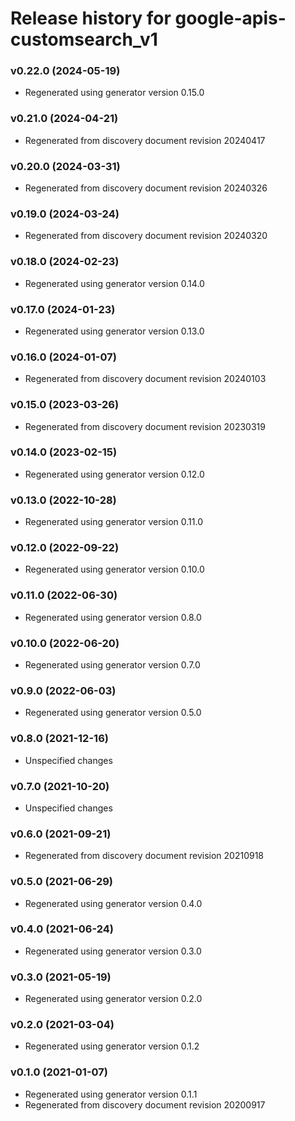 # Release history for google-apis-customsearch_v1

### v0.22.0 (2024-05-19)

* Regenerated using generator version 0.15.0

### v0.21.0 (2024-04-21)

* Regenerated from discovery document revision 20240417

### v0.20.0 (2024-03-31)

* Regenerated from discovery document revision 20240326

### v0.19.0 (2024-03-24)

* Regenerated from discovery document revision 20240320

### v0.18.0 (2024-02-23)

* Regenerated using generator version 0.14.0

### v0.17.0 (2024-01-23)

* Regenerated using generator version 0.13.0

### v0.16.0 (2024-01-07)

* Regenerated from discovery document revision 20240103

### v0.15.0 (2023-03-26)

* Regenerated from discovery document revision 20230319

### v0.14.0 (2023-02-15)

* Regenerated using generator version 0.12.0

### v0.13.0 (2022-10-28)

* Regenerated using generator version 0.11.0

### v0.12.0 (2022-09-22)

* Regenerated using generator version 0.10.0

### v0.11.0 (2022-06-30)

* Regenerated using generator version 0.8.0

### v0.10.0 (2022-06-20)

* Regenerated using generator version 0.7.0

### v0.9.0 (2022-06-03)

* Regenerated using generator version 0.5.0

### v0.8.0 (2021-12-16)

* Unspecified changes

### v0.7.0 (2021-10-20)

* Unspecified changes

### v0.6.0 (2021-09-21)

* Regenerated from discovery document revision 20210918

### v0.5.0 (2021-06-29)

* Regenerated using generator version 0.4.0

### v0.4.0 (2021-06-24)

* Regenerated using generator version 0.3.0

### v0.3.0 (2021-05-19)

* Regenerated using generator version 0.2.0

### v0.2.0 (2021-03-04)

* Regenerated using generator version 0.1.2

### v0.1.0 (2021-01-07)

* Regenerated using generator version 0.1.1
* Regenerated from discovery document revision 20200917

